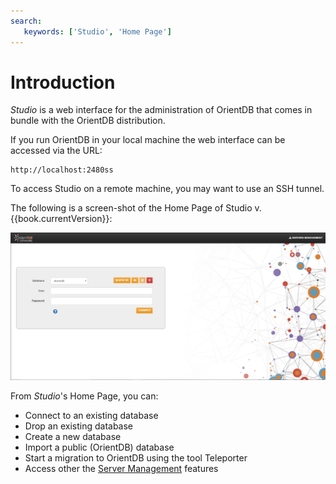 ```yaml
---
search:
   keywords: ['Studio', 'Home Page']
---
```


# Introduction

_Studio_ is a web interface for the administration of OrientDB that comes in bundle with the OrientDB distribution. 

If you run OrientDB in your local machine the web interface can be accessed via the URL:

```
http://localhost:2480ss
```

To access Studio on a remote machine, you may want to use an SSH tunnel.

The following is a screen-shot of the Home Page of Studio v.{{book.currentVersion}}: 

![Home Page](../images/studio/studio-login.png)

From _Studio_'s Home Page, you can:

* Connect to an existing database
* Drop an existing database
* Create a new database
* Import a public (OrientDB) database
* Start a migration to OrientDB using the tool Teleporter
* Access other the [Server Management](server-management/README.md) features